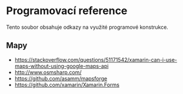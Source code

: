 # Programovací reference
Tento soubor obsahuje odkazy na využité programové konstrukce.

## Mapy
- https://stackoverflow.com/questions/51171542/xamarin-can-i-use-maps-without-using-google-maps-api
- http://www.osmsharp.com/
- https://github.com/asamm/mapsforge
- https://github.com/xamarin/Xamarin.Forms
